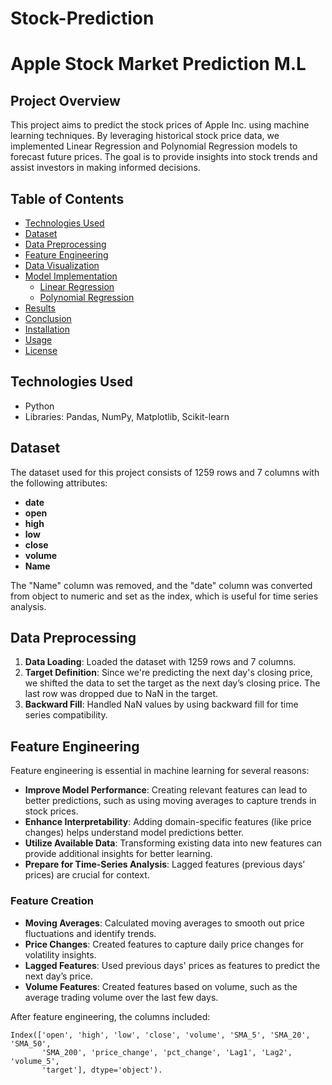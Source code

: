 # Stock-Prediction

# Apple Stock Market Prediction M.L

## Project Overview
This project aims to predict the stock prices of Apple Inc. using machine learning techniques. By leveraging historical stock price data, we implemented Linear Regression and Polynomial Regression models to forecast future prices. The goal is to provide insights into stock trends and assist investors in making informed decisions.

## Table of Contents
- [Technologies Used](#technologies-used)
- [Dataset](#dataset)
- [Data Preprocessing](#data-preprocessing)
- [Feature Engineering](#feature-engineering)
- [Data Visualization](#data-visualization)
- [Model Implementation](#model-implementation)
  - [Linear Regression](#linear-regression)
  - [Polynomial Regression](#polynomial-regression)
- [Results](#results)
- [Conclusion](#conclusion)
- [Installation](#installation)
- [Usage](#usage)
- [License](#license)

## Technologies Used
- Python
- Libraries: Pandas, NumPy, Matplotlib, Scikit-learn

## Dataset
The dataset used for this project consists of 1259 rows and 7 columns with the following attributes:
- **date**
- **open**
- **high**
- **low**
- **close**
- **volume**
- **Name**

The "Name" column was removed, and the "date" column was converted from object to numeric and set as the index, which is useful for time series analysis.

## Data Preprocessing
1. **Data Loading**: Loaded the dataset with 1259 rows and 7 columns.
2. **Target Definition**: Since we're predicting the next day's closing price, we shifted the data to set the target as the next day’s closing price. The last row was dropped due to NaN in the target.
3. **Backward Fill**: Handled NaN values by using backward fill for time series compatibility.

## Feature Engineering
Feature engineering is essential in machine learning for several reasons:
- **Improve Model Performance**: Creating relevant features can lead to better predictions, such as using moving averages to capture trends in stock prices.
- **Enhance Interpretability**: Adding domain-specific features (like price changes) helps understand model predictions better.
- **Utilize Available Data**: Transforming existing data into new features can provide additional insights for better learning.
- **Prepare for Time-Series Analysis**: Lagged features (previous days’ prices) are crucial for context.

### Feature Creation
- **Moving Averages**: Calculated moving averages to smooth out price fluctuations and identify trends.
- **Price Changes**: Created features to capture daily price changes for volatility insights.
- **Lagged Features**: Used previous days' prices as features to predict the next day’s price.
- **Volume Features**: Created features based on volume, such as the average trading volume over the last few days.

After feature engineering, the columns included:
```plaintext
Index(['open', 'high', 'low', 'close', 'volume', 'SMA_5', 'SMA_20', 'SMA_50',
       'SMA_200', 'price_change', 'pct_change', 'Lag1', 'Lag2', 'volume_5',
       'target'], dtype='object').
